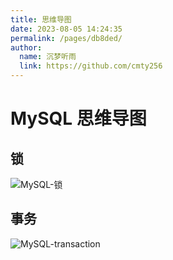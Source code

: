 ```yaml
---
title: 思维导图
date: 2023-08-05 14:24:35
permalink: /pages/db8ded/
author: 
  name: 沉梦听雨
  link: https://github.com/cmty256
---
```

# MySQL 思维导图

## 锁

![MySQL-锁](https://cmty256.github.io/imgs-blog/MySQL/MySQL-锁.9uhj8mebplk.webp)

## 事务

![MySQL-transaction](https://cmty256.github.io/imgs-blog/MySQL/MySQL-transaction.24522ng97c0w.webp)


